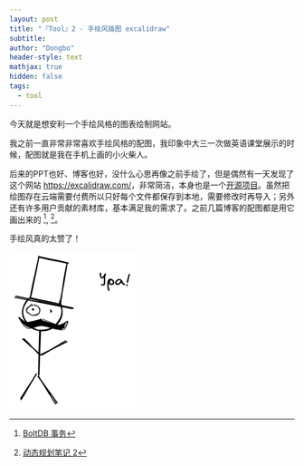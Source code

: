 ```yaml
---
layout: post
title: "『Tool』2 - 手绘风插图 excalidraw"
subtitle: 
author: "Dongbo"
header-style: text
mathjax: true
hidden: false
tags:
  - tool
---
```


今天就是想安利一个手绘风格的图表绘制网站。

我之前一直非常非常喜欢手绘风格的配图，我印象中大三一次做英语课堂展示的时候，配图就是我在手机上画的小火柴人。

后来的PPT也好、博客也好，没什么心思再像之前手绘了，但是偶然有一天发现了这个网站 <https://excalidraw.com/>，非常简洁，本身也是一个[开源项目](https://github.com/excalidraw/excalidraw#documentation)。虽然把绘图存在云端需要付费所以只好每个文件都保存到本地，需要修改时再导入；另外还有许多用户贡献的素材库，基本满足我的需求了。之前几篇博客的配图都是用它画出来的 [^1], [^2]。

手绘风真的太赞了！

![ypa!](/img/in-post/post-tool-2/ypa.png)

[^1]: [BoltDB 事务](https://dongb0.github.io/2021/12/28/boltdb-2-txn/#dirty-page-%E7%9A%84%E4%BA%A7%E7%94%9F)
[^2]: [动态规划笔记 2](https://dongb0.github.io/2022/03/03/leetcode-dp-matrix-series/)
